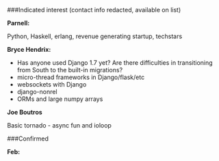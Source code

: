 ###Indicated interest
(contact info redacted, available on list)

**Parnell:**

Python, Haskell, erlang, revenue generating startup, techstars

**Bryce Hendrix:**

 - Has anyone used Django 1.7 yet? Are there difficulties in transitioning from South to the built-in migrations?
 - micro-thread frameworks in Django/flask/etc
 - websockets with Django
 - django-nonrel
 - ORMs and large numpy arrays
 
**Joe Boutros**
 
Basic tornado - async fun and ioloop
 
 
###Confirmed

**Feb:**
